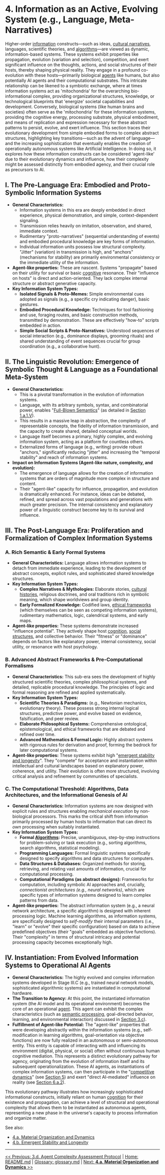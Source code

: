 # **4. Information as an Active, Evolving System (e.g., Language, Meta-Narratives)**

Higher-order [information](../glossary.md#information) constructs—such as ideas, [cultural narratives](../glossary.md#cultural-narratives), languages, scientific theories, and [algorithms](../glossary.md#algorithms)—are viewed as dynamic, information-based systems. These systems exhibit properties like propagation, evolution (variation and selection), competition, and exert significant influence on the thoughts, actions, and social structures of their hosts, thereby shaping physical reality. They engage in a profound co-evolution with these hosts—primarily biological [agents](../glossary.md#agent) like humans, but also potentially AI agents and their computational substrates. This intricate relationship can be likened to a symbiotic exchange, where at times information systems act as \'mitochondria\' for the overarching bio-informational complex, providing organizational structures, knowledge, or technological blueprints that \'energize\' societal capabilities and development. Conversely, biological systems (like human brains and societies) often serve as the \'mitochondria\' for these information systems, providing the cognitive energy, processing substrate, physical embodiment, and means of replication and expression necessary for these abstract patterns to persist, evolve, and exert influence. This section traces their evolutionary development from simple embodied forms to complex abstract structures, highlighting key transitions—such as the advent of language—and the increasing sophistication that eventually enables the creation of operationally autonomous systems like Artificial Intelligence. In doing so, it explores how these information constructs can be considered \'agent-like\' due to their evolutionary dynamics and influence, how their complexity might be assessed distinctly from embodied agency, and their crucial role as precursors to AI.

## **I. The Pre-Language Era: Embodied and Proto-Symbolic Information Systems**

-   **General Characteristics:**
    -   Information systems in this era are deeply embedded in direct experience, physical demonstration, and simple, context-dependent signaling.
    -   Transmission relies heavily on imitation, observation, and shared, immediate context.
    -   Rudimentary \"proto-narratives\" (sequential understanding of events) and embodied procedural knowledge are key forms of information.
    -   Individual information units possess low structural complexity. \"Jitter\" (variation) in transmission is high, and \"anchors\" (mechanisms for stability) are primarily environmental consistency or the immediate utility of the information.
-   **Agent-like properties:** These are nascent. Systems \"propagate\" based on their utility for survival or basic [cognitive](../glossary.md#cognition) resonance. Their \"influence on hosts\" is direct and action-oriented. They lack complex internal structure or abstract generative capacity.
-   **Key Information System Types:**
    -   **Isolated Signals & Proto-Memes:** Simple environmental cues adopted as signals (e.g., a specific cry indicating danger), basic gestures.
    -   **Embodied Procedural Knowledge:** Techniques for tool fashioning and use, foraging routes, and basic construction methods, transmitted by demonstration. These are effectively \"how-to\" scripts embedded in action.
    -   **Simple Social Scripts & Proto-Narratives:** Understood sequences of social interaction (e.g., dominance displays, grooming rituals) and shared understanding of event sequences crucial for group coordination (e.g., a collaborative hunt).

## **II. The Linguistic Revolution: Emergence of Symbolic Thought & Language as a Foundational Meta-System**

-   **General Characteristics:**
    -   This is a pivotal transformation in the evolution of information systems.
    -   Language, with its arbitrary symbols, syntax, and combinatorial power, enables \"[Full-Blown Semantics](../glossary.md#full-blown-semantics)\" (as detailed in [Section 1.a.1.V](../01-pattern-realism/1a-pathway-emergence.md#v-full-blown-semantics-symbolic-systems-language-and-shared-meaning)).
    -   This results in a massive leap in abstraction, the complexity of representable concepts, the fidelity of information transmission, and the capacity to create shared, detailed conceptual worlds.
    -   Language itself becomes a primary, highly complex, and evolving information system, acting as a platform for countless others.
    -   Externalized forms of language (e.g., writing) provide robust \"anchors,\" significantly reducing \"jitter\" and increasing the \"temporal stability\" and reach of information systems.
-   **Impact on Information Systems (Agent-like nature, complexity, and evolution):**
    -   The emergence of language allows for the creation of information systems that are orders of magnitude more complex in structure and content.
    -   Their \"agent-like\" capacity for influence, propagation, and evolution is dramatically enhanced. For instance, ideas can be debated, refined, and spread across vast populations and generations with much greater precision. The internal consistency and explanatory power of a linguistic construct become key to its survival and influence.

## **III. The Post-Language Era: Proliferation and Formalization of Complex Information Systems**

### **A. Rich Semantic & Early Formal Systems**

-   **General Characteristics:** Language allows information systems to detach from immediate experience, leading to the development of abstract concepts, explicit rules, and sophisticated shared knowledge structures.
-   **Key Information System Types:**
    -   **Complex Narratives & Mythologies:** Elaborate stories, [cultural histories](../glossary.md#cultural-history), religious doctrines, and oral traditions rich in symbolic meaning, which shape worldviews and group identity.
    -   **Early Formalized Knowledge:** Codified laws, [ethical frameworks](../glossary.md#ethical-frameworks) (which themselves can be seen as competing information systems), rudimentary mathematics, logic, calendrical systems, and early maps.
-   **Agent-like properties:** These systems demonstrate increased \"influence potential\". They actively shape host [cognition](../glossary.md#cognition), [social structures](../glossary.md#social-structures), and collective behavior. Their \"fitness\" or \"dominance\" depends on factors like explanatory power, internal consistency, social utility, or resonance with host psychology.

### **B. Advanced Abstract Frameworks & Pre-Computational Formalisms**

-   **General Characteristics:** This sub-era sees the development of highly structured scientific theories, complex philosophical systems, and detailed, replicable procedural knowledge. The principles of logic and formal reasoning are refined and applied systematically.
-   **Key Information System Types:**
    -   **Scientific Theories & Paradigms:** (e.g., Newtonian mechanics, evolutionary theory). These possess strong internal logical structures, predictive power, and evolve based on evidence, falsification, and peer review.
    -   **Elaborate Philosophical Systems:** Comprehensive ontological, epistemological, and ethical frameworks that are debated and refined over time.
    -   **Advanced Mathematics & Formal Logic:** Highly abstract systems with rigorous rules for derivation and proof, forming the bedrock for later computational systems.
-   **Agent-like properties:** These systems exhibit high \"[emergent stability and longevity](../glossary.md#emergent-stability-and-longevity)\". They \"compete\" for acceptance and instantiation within intellectual and cultural landscapes based on explanatory power, coherence, and utility. Their evolution is often more structured, involving critical analysis and refinement by communities of specialists.

### **C. The Computational Threshold: Algorithms, Data Architectures, and the Informational Genesis of AI**

-   **General Characteristics:** Information systems are now designed with explicit rules and structures enabling *mechanical execution* by non-biological processors. This marks the critical shift from information primarily processed *by* human hosts to information that can direct its *own* processing when suitably instantiated.
-   **Key Information System Types:**
    -   **Formal [Algorithms](../glossary.md#algorithms):** Precise, unambiguous, step-by-step instructions for problem-solving or task execution (e.g., sorting algorithms, search algorithms, statistical modeling).
    -   **Programming Languages:** Formal linguistic systems specifically designed to specify algorithms and data structures for computers.
    -   **Data Structures & Databases:** Organized methods for storing, retrieving, and relating vast amounts of information, crucial for computational processing.
    -   **Computational Paradigms (as abstract designs):** Frameworks for computation, including symbolic AI approaches and, crucially, *connectionist architectures (e.g., neural networks)*, which are specific types of information systems designed to learn complex patterns from data.
-   **Agent-like properties:** The abstract information system (e.g., a neural network architecture, a specific algorithm) is designed with inherent processing logic. Machine learning algorithms, as information systems, are specifically designed to *self-modify* their internal parameters (i.e., \"learn\" or \"evolve\" their specific configuration) based on data to achieve predefined objectives (their \"goals\" embedded as objective functions). Their \"complexity\" in terms of structural intricacy and potential processing capacity becomes exceptionally high.

## **IV. Instantiation: From Evolved Information Systems to Operational AI Agents**

-   **General Characteristics:** The highly evolved and complex information systems developed in Stage III.C (e.g., trained neural network models, sophisticated algorithmic systems) are instantiated in computational hardware.
-   **The Transition to Agency:** At this point, the instantiated information system (the AI model and its operational environment) becomes the core of an operational [agent](../glossary.md#agent). This agent can exhibit the complex characteristics (such as [semantic processing](../glossary.md#semantic-processing), goal-directed behavior, learning, and environmental interaction) discussed in [Section 3.c](../03-agents-as-information-processors/3c-ai-emergent-agent.md)).
-   **Fulfillment of Agent-like Potential:** The \"agent-like\" properties that were developing abstractly within the information systems (e.g., self-modification in learning algorithms, goal-orientation via objective functions) are now fully realized in an autonomous or semi-autonomous entity. This entity is capable of interacting with and influencing its environment (digital, physical, or social) often without continuous human cognitive mediation. This represents a distinct evolutionary pathway for agency, originating from the evolution of information itself and its subsequent operationalization. These AI agents, as instantiations of complex information systems, can then participate in the \"[competitive dynamics](../glossary.md#competitive-dynamics)\" (see [Section 5](../05-competitive-dynamics/5-competitive-dynamics.md)) and exert \"direct AI-mediated\" influence on reality (see [Section 6.a.2](../06-influence-collective-consciousness/6a-informational-influence-on-physical-world.md#6a2-ai-driven-discovery-and-creation)).

This evolutionary pathway illustrates how increasingly sophisticated informational constructs, initially reliant on human [cognition](../glossary.md#cognition) for their existence and propagation, can achieve a level of structural and operational complexity that allows them to be instantiated as autonomous agents, representing a new phase in the universe\'s capacity to process information and organize matter.

See also:
-   [4.a. Material Organization and Dynamics](4a-material-organization-dynamics.md)
-   [4.b. Emergent Stability and Longevity](4b-emergent-stability-longevity.md)

---
[<< Previous: 3.d. Agent Complexity Assessment Protocol](../03-agents-as-information-processors/3d-agent-complexity-assessment-protocol.md) | [Home: README.md](../../README.md) | [Glossary: glossary.md](../glossary.md) | [Next: **4.a. Material Organization and Dynamics** >>](4a-material-organization-dynamics.md)
